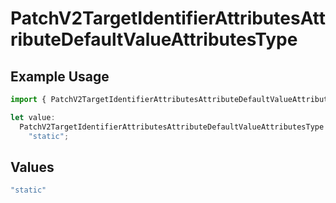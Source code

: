 # PatchV2TargetIdentifierAttributesAttributeDefaultValueAttributesType

## Example Usage

```typescript
import { PatchV2TargetIdentifierAttributesAttributeDefaultValueAttributesType } from "attio-js/models/operations";

let value:
  PatchV2TargetIdentifierAttributesAttributeDefaultValueAttributesType =
    "static";
```

## Values

```typescript
"static"
```